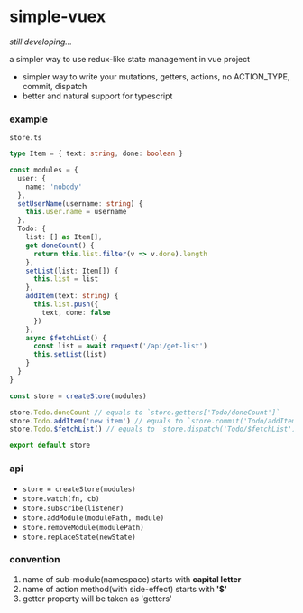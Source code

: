 # simple-vuex
*still developing...*

a simpler way to use redux-like state management in vue project

* simpler way to write your mutations, getters, actions, no ACTION_TYPE, commit, dispatch
* better and natural support for typescript

### example
`store.ts`
```typescript
type Item = { text: string, done: boolean }

const modules = {
  user: {
    name: 'nobody'
  },
  setUserName(username: string) {
    this.user.name = username
  },
  Todo: {
    list: [] as Item[],
    get doneCount() {
      return this.list.filter(v => v.done).length
    },
    setList(list: Item[]) {
      this.list = list
    },
    addItem(text: string) {
      this.list.push({
        text, done: false
      })
    },
    async $fetchList() {
      const list = await request('/api/get-list')
      this.setList(list)
    }
  }
}

const store = createStore(modules)

store.Todo.doneCount // equals to `store.getters['Todo/doneCount']`
store.Todo.addItem('new item') // equals to `store.commit('Todo/addItem', 'new item')`
store.Todo.$fetchList() // equals to `store.dispatch('Todo/$fetchList')`

export default store
```

### api
* `store = createStore(modules)`
* `store.watch(fn, cb)`
* `store.subscribe(listener)`
* `store.addModule(modulePath, module)`
* `store.removeModule(modulePath)`
* `store.replaceState(newState)`

### convention
1. name of sub-module(namespace) starts with **capital letter**
2. name of action method(with side-effect) starts with **'$'**
3. getter property will be taken as 'getters'
